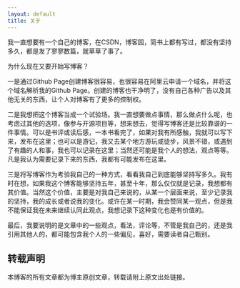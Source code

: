 ```yaml
---
layout: default
title: 关于
---
```


我一直想要有一个自己的博客，在CSDN，博客园，简书上都有写过，都没有坚持多久，都是发了寥寥数篇，就草草了事了。

为什么现在又要开始写博客？

一是通过Github Page创建博客很容易，也很容易在阿里云申请一个域名，并将这个域名解析我的Github Page。创建的博客也干净明了，没有自己各种广告以及其他无关的东西，让个人对博客有了更多的控制权。

二是我想把这个博客当成一个试验场。我一直想要做点事情，那么做点什么呢，也考虑过其他的选项，像参与开源项目等，想来想去，觉得写博客还是比较靠谱的一件事情。可以是书评或读后感，一本书看完了，如果对我有所感触，我就可以写下来，发布在这里；也可以是游记，我又去某个地方游玩或徒步，风景不错，或遇到了有趣的人和事，我也可以记录在这里；当然还可能是我个人的想法，观点等等。凡是我认为需要记录下来的东西，我都有可能发布在这里。

三是将写博客作为考验我自己的一种方式，看看我自己到底能够坚持写多久。我有时在想，如果我这个博客能够坚持五年，甚至十年，那么仅仅就是记录，我想都有其价值。当然这个价值，主要是对我自己来说的，从某一个层面来说，至少记录我的坚持，我的成长或者说我的变化。或许在某一时期，我会赞同某一观点，但是我不能保证我在未来继续认同此观点，我想记录下这种变化也是有价值的。

最后，我要说明的是文章中的一些观点，看法，评论等，不管是我自己的，还是我引用其他人的，都可能包含我个人的一些偏见，喜好，需要读者自己甄别。

## 转载声明
本博客的所有文章都为博主原创文章，转载请附上原文出处链接。
